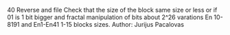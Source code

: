 40 Reverse and file Check that the size of the block same size or less or if 01 is 1 bit bigger and fractal manipulation of bits about 2^26 varations En 10-8191 and En1-En41 1-15 blocks sizes. Author: Jurijus Pacalovas
